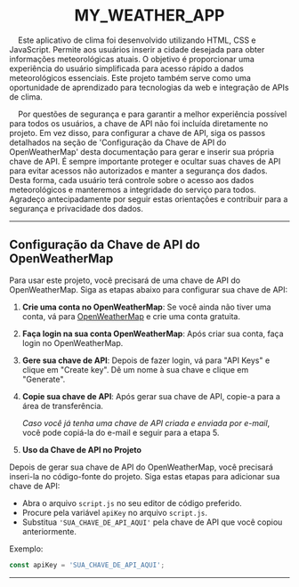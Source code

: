 <div align="center">
  <h1>
    MY_WEATHER_APP
  </h1>

 </div>

<p>&nbsp;&nbsp;&nbsp;&nbsp;Este aplicativo de clima foi desenvolvido utilizando HTML, CSS e JavaScript. Permite aos usuários inserir a cidade desejada para obter informações meteorológicas atuais. O objetivo é proporcionar uma experiência do usuário simplificada para acesso rápido a dados meteorológicos essenciais. Este projeto também serve como uma oportunidade de aprendizado para tecnologias da web e integração de APIs de clima.</p>

<p>&nbsp;&nbsp;&nbsp;&nbsp;Por questões de segurança e para garantir a melhor experiência possível para todos os usuários, a chave de API não foi incluída diretamente no projeto. Em vez disso, para configurar a chave de API, siga os passos detalhados na seção de 'Configuração da Chave de API do OpenWeatherMap' desta documentação para gerar e inserir sua própria chave de API. É sempre importante proteger e ocultar suas chaves de API para evitar acessos não autorizados e manter a segurança dos dados. Desta forma, cada usuário terá controle sobre o acesso aos dados meteorológicos e manteremos a integridade do serviço para todos. Agradeço antecipadamente por seguir estas orientações e contribuir para a segurança e privacidade dos dados.</p>

--- 

## Configuração da Chave de API do OpenWeatherMap

Para usar este projeto, você precisará de uma chave de API do OpenWeatherMap. Siga as etapas abaixo para configurar sua chave de API:

1. **Crie uma conta no OpenWeatherMap**: Se você ainda não tiver uma conta, vá para [OpenWeatherMap](https://openweathermap.org/) e crie uma conta gratuita.
   
2. **Faça login na sua conta OpenWeatherMap**: Após criar sua conta, faça login no OpenWeatherMap.

3. **Gere sua chave de API**: Depois de fazer login, vá para "API Keys" e clique em "Create key". Dê um nome à sua chave e clique em "Generate".

4. **Copie sua chave de API**: Após gerar sua chave de API, copie-a para a área de transferência.

   *Caso você já tenha uma chave de API criada e enviada por e-mail*, você pode copiá-la do e-mail e seguir para a etapa 5.

5. **Uso da Chave de API no Projeto**

Depois de gerar sua chave de API do OpenWeatherMap, você precisará inseri-la no código-fonte do projeto. Siga estas etapas para adicionar sua chave de API:

- Abra o arquivo `script.js` no seu editor de código preferido.
- Procure pela variável `apiKey` no arquivo `script.js`.
- Substitua `'SUA_CHAVE_DE_API_AQUI'` pela chave de API que você copiou anteriormente.

Exemplo:

```javascript
const apiKey = 'SUA_CHAVE_DE_API_AQUI';
```

---
